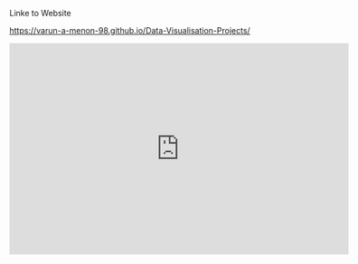 Linke to Website

https://varun-a-menon-98.github.io/Data-Visualisation-Projects/

<iframe title="youtube_data_analysis" width="600" height="373.5" src="https://app.powerbi.com/view?r=eyJrIjoiZDY5OGFhOGYtMjgxZC00ZmEzLTlkYmUtMmYxNDc5OTA0YTBiIiwidCI6IjYxYzQwZjNhLWFkMDYtNDY5Ny04NGE5LWZmMGU1YjM0ZjNhMSJ9" frameborder="0" allowFullScreen="true"></iframe>

